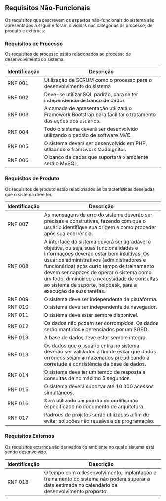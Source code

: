 ## Requisitos Não-Funcionais

Os requisitos que descrevem os aspectos não-funcionais do sistema são apresentados a seguir e foram divididos nas categorias de processo, de produto e externos:

### Requisitos de Processo
Os requisitos de processo estão relacionados ao processo de desenvolvimento do sistema.

Identificação	| Descrição
--- | ---
RNF 001	| Utilização de SCRUM como o processo para o desenvolvimento do sistema
RNF 002	| Deve-se utilizar SQL padrão, para se ter indepêndencia de banco de dados
RNF 003	| A camada de apresentação utilizará o Framework Bootstrap para facilitar o tratamento das ações dos usuários.
RNF 004	| Todo o sistema deverá ser desenvolvido utilizando o padrão de software MVC.
RNF 005	| O sistema deverá ser desenvolvido em PHP, utlizando o framework CodeIgniter.
RNF 006	| 	O banco de dados que suportará o ambiente será o MySQL;


### Requisitos de Produto
Os requisitos de produto estão relacionados às características desejadas que o sistema deve ter.

Identificação	| Descrição
--- | ---
RNF 007	| As mensagens de erro do sistema deverão ser precisas e construtivas, fazendo com que o usuário identifique sua origem e como proceder após sua ocorrência.
RNF 008	| A interface do sistema deverá ser agradável e objetiva, ou seja, suas funcionalidades e informações deverão estar bem intuitivas. Os usuários administrativos (administradores e funcionários) após curto tempo de treinamento devem ser capazes de operar o sistema como um todo, diminuindo a necessidade de consultas ao sistema de suporte, helpdesk, para a execução de suas tarefas.
RNF 009	| O sistema deve ser independente de   plataforma.
RNF 010	| O sistema deve ser independente de navegador.
RNF 011	| O sistema deve estar sempre disponível.
RNF 012	| Os dados não podem ser corrompidos. Os dados serão mantidos e gerenciados por um SGBD.
RNF 013	| A base de dados deve estar sempre íntegra.
RNF 013	| Os dados que o usuário entra no sistema deverão ser validados a fim de evitar que dados errôneos sejam armazenados prejudicando a corretude e consistência da base de dados.
RNF 014	| O sistema deve ter um tempo de resposta a consultas de no máximo 5 segundos.
RNF 015	| O sistema deverá suportar até 10.000 acessos simultâneos.
RNF 016	| Será utilizado um padrão de codificação especificado no documento de arquitetura.
RNF 017	| Padrões de projetos serão utilizados a fim de evitar soluções não reusáveis de programação.

### Requisitos Externos
Os requisitos externos são derivados do ambiente no qual o sistema está sendo desenvolvido.

Identificação	| Descrição
--- | ---
RNF 018	| O tempo com o desenvolvimento, implantação e treinamento do sistema não poderá superar a data estimada no calendário de desenvolvimento proposto.
